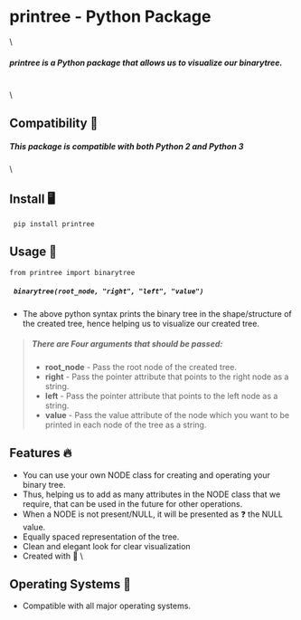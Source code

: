 # **printree** - Python Package 
\
##### **printree** is a **Python package** that allows us to **visualize our binarytree**.
\
\


## Compatibility ​​​🐍​
##### This package is compatible with both **Python 2** and **Python 3**

\
## Install ​🖥️​
```
 pip install printree
```
## Usage ​​📝​
```
from printree import binarytree
```
##### ``` binarytree(root_node, "right", "left", "value")```
- The above python syntax prints the binary tree in the shape/structure of the created tree, hence helping us to visualize our created tree.
> ##### There are **Four arguments** that should be passed: 
> - **root_node** - Pass the root node of the created tree.
> - **right** - Pass the pointer attribute that points to the right node as a string. 
> - **left** - Pass the pointer attribute that points to the left node as a string.
> -  **value** - Pass the value attribute of the node which you want to be printed in each node of the tree as a string.

## Features ​​​🔥​
- You can use your own NODE class for creating and operating your binary tree.
- Thus, helping us to add as many attributes in the NODE class that we require, that can be used in the future for other operations. 
- When a NODE is not present/NULL, it will be presented as ​​​❓​ the NULL  value.
- Equally spaced representation of the tree.
- Clean and elegant look for clear visualization
- Created with ​​​🧡​
\
## Operating Systems ​​​💾​
- Compatible with all major operating systems.


